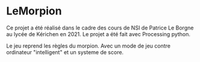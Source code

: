 # LeMorpion

Ce projet a été réalisé dans le cadre des cours de NSI de Patrice Le Borgne au lycée de Kérichen en 2021.
Le projet a été fait avec Processing python.

Le jeu reprend les règles du morpion. Avec un mode de jeu contre ordinateur "intelligent" et un systeme de score.
